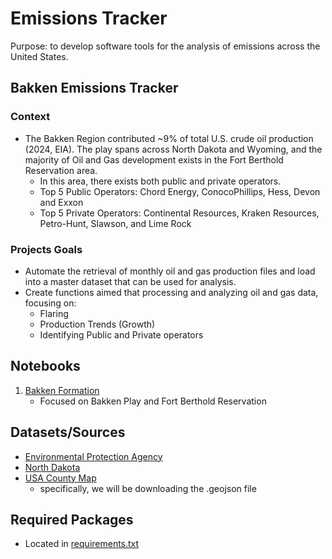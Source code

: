 # Emissions Tracker
Purpose: to develop software tools for the analysis of emissions across the United States. 


## Bakken Emissions Tracker
### Context
- The Bakken Region contributed ~9% of total U.S. crude oil production (2024, EIA). The play spans across North Dakota and Wyoming, and the majority of Oil and Gas development exists in the Fort Berthold Reservation area. 
    - In this area, there exists both public and private operators.
    - Top 5 Public Operators: Chord Energy, ConocoPhillips, Hess, Devon and Exxon
    - Top 5 Private Operators: Continental Resources, Kraken Resources, Petro-Hunt, Slawson, and Lime Rock

### Projects Goals
- Automate the retrieval of monthly oil and gas production files and load into a master dataset that can be used for analysis. 
- Create functions aimed that processing and analyzing oil and gas data, focusing on:
    - Flaring
    - Production Trends (Growth)
    - Identifying Public and Private operators

## Notebooks
1. [Bakken Formation](bakken_ET.ipynb)
    - Focused on Bakken Play and Fort Berthold Reservation

## Datasets/Sources
- [Environmental Protection Agency](https://www.epa.gov/enviro/envirofacts-web-services)
- [North Dakota](https://www.dmr.nd.gov/oilgas/)
- [USA County Map](https://public.opendatasoft.com/explore/dataset/georef-united-states-of-america-county/export/?flg=en-us&disjunctive.ste_code&disjunctive.ste_name&disjunctive.coty_code&disjunctive.coty_name)
    - specifically, we will be downloading the .geojson file

## Required Packages
- Located in [requirements.txt](requirements.txt)